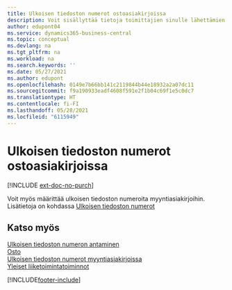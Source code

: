 ```yaml
---
title: Ulkoisen tiedoston numerot ostoasiakirjoissa
description: Voit sisällyttää tietoja toimittajien sinulle lähettämien asiakirjojen numeroista käyttämällä Ulkoisen tiedoston numero -kenttää tai Viitteenne-kenttää. Tutustu tästä näiden kahden kentän väliseen eroon.
author: edupont04
ms.service: dynamics365-business-central
ms.topic: conceptual
ms.devlang: na
ms.tgt_pltfrm: na
ms.workload: na
ms.search.keywords: ''
ms.date: 05/27/2021
ms.author: edupont
ms.openlocfilehash: 0149e7b66bb141c2119844b44e18932a2a07dc11
ms.sourcegitcommit: f9a190933eadf4608f591e2f1b04c69f1e5c0dc7
ms.translationtype: HT
ms.contentlocale: fi-FI
ms.lasthandoff: 05/28/2021
ms.locfileid: "6115949"
---
```

# <a name="external-document-numbers-on-purchase-documents"></a>Ulkoisen tiedoston numerot ostoasiakirjoissa

[!INCLUDE [ext-doc-no-purch](includes/ext-doc-no-purch.md)]

Voit myös määrittää ulkoisen tiedoston numeroita myyntiasiakirjoihin. Lisätietoja on kohdassa [Ulkoisen tiedoston numerot](sales-how-invoice-sales.md#external-document-numbers)

## <a name="see-also"></a>Katso myös

[Ulkoisen tiedoston numeron antaminen](across-enter-external-document-numbers.md)  
[Osto](purchasing-manage-purchasing.md)  
[Ulkoisen tiedoston numerot myyntiasiakirjoissa](sales-how-invoice-sales.md#external-document-numbers)  
[Yleiset liiketoimintatoiminnot](ui-across-business-areas.md)  

[!INCLUDE[footer-include](includes/footer-banner.md)]